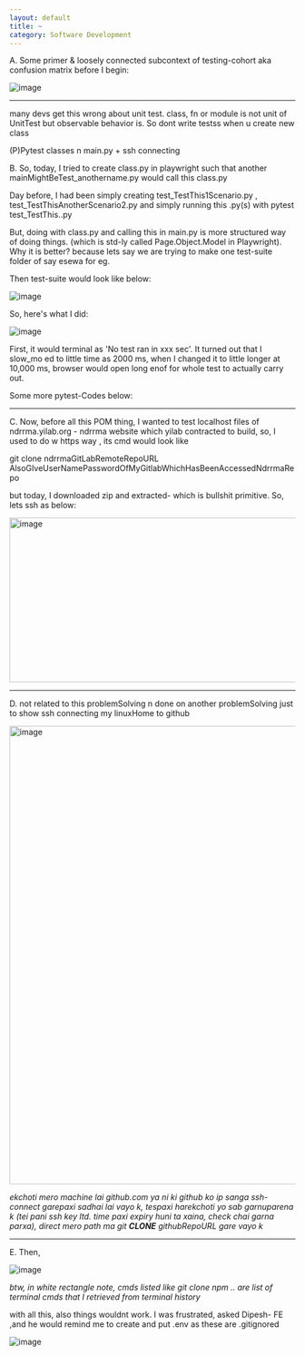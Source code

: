 ```yaml
---
layout: default
title: ~
category: Software Development
---
```


A.  Some primer & loosely connected subcontext of testing-cohort aka confusion matrix before I begin:

![image](https://github.com/user-attachments/assets/0f70d191-4969-4486-b636-80bbd46b1091)

---
many devs get this wrong about unit test. class, fn or module is not unit of UnitTest but observable behavior is. So dont write testss when u create new class

(P)Pytest classes n main.py + ssh connecting

B.  So, today, I tried to create class.py in playwright such that another mainMightBeTest_anothername.py would call this class.py

Day before, I had been simply creating test_TestThis1Scenario.py , test_TestThisAnotherScenario2.py and simply running this .py(s) with pytest test_TestThis..py

But, doing with class.py and calling this in main.py is more structured way of doing things. (which is std-ly called Page.Object.Model in Playwright). Why it is better? because lets say we are trying to make one test-suite folder of say esewa for eg.

Then test-suite would look like below: 

![image](https://user-images.githubusercontent.com/109033173/274681797-82e9bb70-54f8-4a4a-b7c5-ce88f9df8b7b.png)

So, here's what I did:

![image](https://user-images.githubusercontent.com/11883023/274701452-fdee01c0-1fab-41b7-99ff-b576691b6c76.png)

First, it would terminal as 'No test ran in xxx sec'. It turned out that I slow_mo ed to little time as 2000 ms, when I changed it to little longer at 10,000 ms, browser would open long enof for whole test to actually carry out.

Some more pytest-Codes below:
<script src="https://gist.github.com/AWScommunity/f6bfb504275e143955701118f08aa34f.js"></script>

___
C. Now, before all this POM thing, I wanted to test localhost files of ndrrma.yilab.org - ndrrma website which yilab contracted to build, so, I used to do w https way , its cmd would look like

git clone ndrrmaGitLabRemoteRepoURL AlsoGIveUserNamePasswordOfMyGitlabWhichHasBeenAccessedNdrrmaRepo 

but today, I downloaded zip and extracted- which is bullshit primitive. So, lets ssh as below: 

<img width="1057" height="290" alt="image" src="https://github.com/user-attachments/assets/ad4b80af-fc07-44ae-aa81-a788a64baf19" />

---
D. not related to this problemSolving n done on another problemSolving just to show ssh connecting my linuxHome to github

<img width="665" height="808" alt="image" src="https://github.com/user-attachments/assets/d78cfa19-d4bb-47ad-b343-0ed390cc3cd0" />

_ekchoti mero machine lai github.com ya ni ki github ko ip sanga ssh-connect garepaxi sadhai lai vayo k, tespaxi harekchoti yo sab garnuparena k (tei pani ssh key ltd. time paxi expiry huni ta xaina, check chai garna parxa), direct mero path ma git **CLONE** githubRepoURL gare vayo k_

---
E. Then,

![image](https://user-images.githubusercontent.com/11883023/274696566-8615885a-4e4d-4da5-8f2a-85cdad5f3ceb.png)

_btw, in white rectangle note, cmds listed like git clone npm .. are list of terminal cmds that I retrieved from terminal history_

with all this, also things wouldnt work. I was frustrated, asked Dipesh- FE ,and he would remind me to create and put .env as these are .gitignored

![image](https://user-images.githubusercontent.com/11883023/274704121-d518b307-c8a9-4f01-a1d1-d387b83ba761.png)
